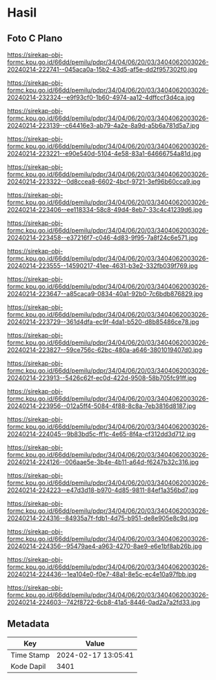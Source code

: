 # Hasil

## Foto C Plano

https://sirekap-obj-formc.kpu.go.id/66dd/pemilu/pdpr/34/04/06/20/03/3404062003026-20240214-222741--045aca0a-15b2-43d5-af5e-dd2f957302f0.jpg

https://sirekap-obj-formc.kpu.go.id/66dd/pemilu/pdpr/34/04/06/20/03/3404062003026-20240214-232324--e9f93cf0-1b60-4974-aa12-4dffccf3d4ca.jpg

https://sirekap-obj-formc.kpu.go.id/66dd/pemilu/pdpr/34/04/06/20/03/3404062003026-20240214-223139--c64416e3-ab79-4a2e-8a9d-a5b6a781d5a7.jpg

https://sirekap-obj-formc.kpu.go.id/66dd/pemilu/pdpr/34/04/06/20/03/3404062003026-20240214-223221--e90e540d-5104-4e58-83a1-64666754a81d.jpg

https://sirekap-obj-formc.kpu.go.id/66dd/pemilu/pdpr/34/04/06/20/03/3404062003026-20240214-223322--0d8ccea8-6602-4bcf-9721-3ef96b60cca9.jpg

https://sirekap-obj-formc.kpu.go.id/66dd/pemilu/pdpr/34/04/06/20/03/3404062003026-20240214-223406--ee118334-58c8-49d4-8eb7-33c4c41239d6.jpg

https://sirekap-obj-formc.kpu.go.id/66dd/pemilu/pdpr/34/04/06/20/03/3404062003026-20240214-223458--e37216f7-c046-4d83-9f95-7a8f24c6e571.jpg

https://sirekap-obj-formc.kpu.go.id/66dd/pemilu/pdpr/34/04/06/20/03/3404062003026-20240214-223555--14590217-41ee-4631-b3e2-332fb039f769.jpg

https://sirekap-obj-formc.kpu.go.id/66dd/pemilu/pdpr/34/04/06/20/03/3404062003026-20240214-223647--a85caca9-0834-40a1-92b0-7c6bdb876829.jpg

https://sirekap-obj-formc.kpu.go.id/66dd/pemilu/pdpr/34/04/06/20/03/3404062003026-20240214-223729--361d4dfa-ec9f-4da1-b520-d8b85486ce78.jpg

https://sirekap-obj-formc.kpu.go.id/66dd/pemilu/pdpr/34/04/06/20/03/3404062003026-20240214-223827--59ce756c-62bc-480a-a646-3801019407d0.jpg

https://sirekap-obj-formc.kpu.go.id/66dd/pemilu/pdpr/34/04/06/20/03/3404062003026-20240214-223913--5426c62f-ec0d-422d-9508-58b705fc91ff.jpg

https://sirekap-obj-formc.kpu.go.id/66dd/pemilu/pdpr/34/04/06/20/03/3404062003026-20240214-223956--012a5ff4-5084-4f88-8c8a-7eb3816d8187.jpg

https://sirekap-obj-formc.kpu.go.id/66dd/pemilu/pdpr/34/04/06/20/03/3404062003026-20240214-224045--9b83bd5c-ff1c-4e65-8f4a-cf312dd3d712.jpg

https://sirekap-obj-formc.kpu.go.id/66dd/pemilu/pdpr/34/04/06/20/03/3404062003026-20240214-224126--006aae5e-3b4e-4b11-a64d-f6247b32c316.jpg

https://sirekap-obj-formc.kpu.go.id/66dd/pemilu/pdpr/34/04/06/20/03/3404062003026-20240214-224223--e47d3d18-b970-4d85-9811-84ef1a356bd7.jpg

https://sirekap-obj-formc.kpu.go.id/66dd/pemilu/pdpr/34/04/06/20/03/3404062003026-20240214-224316--84935a7f-fdb1-4d75-b951-de8e905e8c9d.jpg

https://sirekap-obj-formc.kpu.go.id/66dd/pemilu/pdpr/34/04/06/20/03/3404062003026-20240214-224356--95479ae4-a963-4270-8ae9-e6e1bf8ab26b.jpg

https://sirekap-obj-formc.kpu.go.id/66dd/pemilu/pdpr/34/04/06/20/03/3404062003026-20240214-224436--1ea104e0-f0e7-48a1-8e5c-ec4e10a97fbb.jpg

https://sirekap-obj-formc.kpu.go.id/66dd/pemilu/pdpr/34/04/06/20/03/3404062003026-20240214-224603--742f8722-6cb8-41a5-8446-0ad2a7a2fd33.jpg


## Metadata

| Key        | Value               |
| ---------- | ------------------- |
| Time Stamp | 2024-02-17 13:05:41 |
| Kode Dapil | 3401                |




